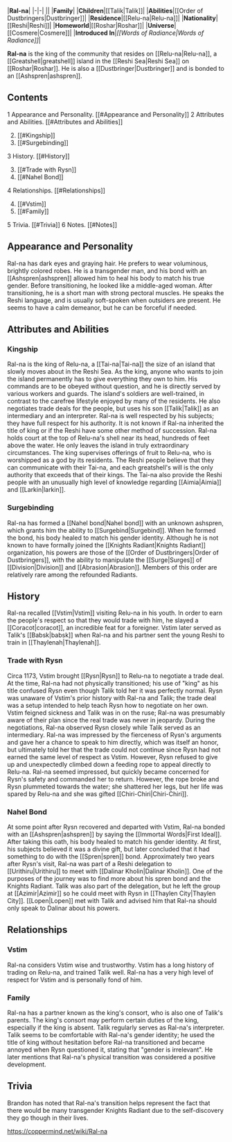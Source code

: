 |**Ral-na**|
|-|-|
||
|**Family**|
|**Children**|[[Talik\|Talik]]|
|**Abilities**|[[Order of Dustbringers\|Dustbringer]]|
|**Residence**|[[Relu-na\|Relu-na]]|
|**Nationality**|[[Reshi\|Reshi]]|
|**Homeworld**|[[Roshar\|Roshar]]|
|**Universe**|[[Cosmere\|Cosmere]]|
|**Introduced In**|*[[Words of Radiance\|Words of Radiance]]*|

**Ral-na** is the king of the community that resides on [[Relu-na\|Relu-na]], a [[Greatshell\|greatshell]] island in the [[Reshi Sea\|Reshi Sea]] on [[Roshar\|Roshar]]. He is also a [[Dustbringer\|Dustbringer]] and is bonded to an [[Ashspren\|ashspren]].

## Contents

1 Appearance and Personality. [[#Appearance and Personality]] 
2 Attributes and Abilities. [[#Attributes and Abilities]] 

2. [[#Kingship]] 
2. [[#Surgebinding]] 


3 History. [[#History]] 

3. [[#Trade with Rysn]] 
3. [[#Nahel Bond]] 


4 Relationships. [[#Relationships]] 

4. [[#Vstim]] 
4. [[#Family]] 


5 Trivia. [[#Trivia]] 
6 Notes. [[#Notes]] 


## Appearance and Personality
Ral-na has dark eyes and graying hair. He prefers to wear voluminous, brightly colored robes. He is a transgender man, and his bond with an [[Ashspren\|ashspren]] allowed him to heal his body to match his true gender. Before transitioning, he looked like a middle-aged woman. After transitioning, he is a short man with strong pectoral muscles.
He speaks the Reshi language, and is usually soft-spoken when outsiders are present. He seems to have a calm demeanor, but he can be forceful if needed.

## Attributes and Abilities
### Kingship
Ral-na is the king of Relu-na, a [[Tai-na\|Tai-na]] the size of an island that slowly moves about in the Reshi Sea. As the king, anyone who wants to join the island permanently has to give everything they own to him. His commands are to be obeyed without question, and he is directly served by various workers and guards. The island's soldiers are well-trained, in contrast to the carefree lifestyle enjoyed by many of the residents. He also negotiates trade deals for the people, but uses his son [[Talik\|Talik]] as an intermediary and an interpreter. Ral-na is well respected by his subjects; they have full respect for his authority. It is not known if Ral-na inherited the title of king or if the Reshi have some other method of succession.
Ral-na holds court at the top of Relu-na's shell near its head, hundreds of feet above the water. He only leaves the island in truly extraordinary circumstances. The king supervises offerings of fruit to Relu-na, who is worshipped as a god by its residents. The Reshi people believe that they can communicate with their Tai-na, and each greatshell's will is the only authority that exceeds that of their kings. The Tai-na also provide the Reshi people with an unusually high level of knowledge regarding [[Aimia\|Aimia]] and [[Larkin\|larkin]].

### Surgebinding
Ral-na has formed a [[Nahel bond\|Nahel bond]] with an unknown ashspren, which grants him the ability to [[Surgebind\|Surgebind]]. When he formed the bond, his body healed to match his gender identity. Although he is not known to have formally joined the [[Knights Radiant\|Knights Radiant]] organization, his powers are those of the [[Order of Dustbringers\|Order of Dustbringers]], with the ability to manipulate the [[Surge\|Surges]] of [[Division\|Division]] and [[Abrasion\|Abrasion]]. Members of this order are relatively rare among the refounded Radiants.

## History
 
Ral-na recalled [[Vstim\|Vstim]] visiting Relu-na in his youth. In order to earn the people's respect so that they would trade with him, he slayed a [[Coracot\|coracot]], an incredible feat for a foreigner. Vstim later served as Talik's [[Babsk\|babsk]] when Ral-na and his partner sent the young Reshi to train in [[Thaylenah\|Thaylenah]].

### Trade with Rysn
Circa 1173, Vstim brought [[Rysn\|Rysn]] to Relu-na to negotiate a trade deal. At the time, Ral-na had not physically transitioned; his use of "king" as his title confused Rysn even though Talik told her it was perfectly normal. Rysn was unaware of Vstim's prior history with Ral-na and Talik; the trade deal was a setup intended to help teach Rysn how to negotiate on her own. Vstim feigned sickness and Talik was in on the ruse; Ral-na was presumably aware of their plan since the real trade was never in jeopardy. During the negotiations, Ral-na observed Rysn closely while Talik served as an intermediary. Ral-na was impressed by the fierceness of Rysn's arguments and gave her a chance to speak to him directly, which was itself an honor, but ultimately told her that the trade could not continue since Rysn had not earned the same level of respect as Vstim. However, Rysn refused to give up and unexpectedly climbed down a feeding rope to appeal directly to Relu-na. Ral-na seemed impressed, but quickly became concerned for Rysn's safety and commanded her to return. However, the rope broke and Rysn plummeted towards the water; she shattered her legs, but her life was spared by Relu-na and she was gifted [[Chiri-Chiri\|Chiri-Chiri]].

### Nahel Bond
At some point after Rysn recovered and departed with Vstim, Ral-na bonded with an [[Ashspren\|ashspren]] by saying the [[Immortal Words\|First Ideal]]. After taking this oath, his body healed to match his gender identity. At first, his subjects believed it was a divine gift, but later concluded that it had something to do with the [[Spren\|spren]] bond.
Approximately two years after Rysn's visit, Ral-na was part of a Reshi delegation to [[Urithiru\|Urithiru]] to meet with [[Dalinar Kholin\|Dalinar Kholin]]. One of the purposes of the journey was to find more about his spren bond and the Knights Radiant. Talik was also part of the delegation, but he left the group at [[Azimir\|Azimir]] so he could meet with Rysn in [[Thaylen City\|Thaylen City]]. [[Lopen\|Lopen]] met with Talik and advised him that Ral-na should only speak to Dalinar about his powers.

## Relationships
### Vstim
Ral-na considers Vstim wise and trustworthy. Vstim has a long history of trading on Relu-na, and trained Talik well. Ral-na has a very high level of respect for Vstim and is personally fond of him.

### Family
Ral-na has a partner known as the king's consort, who is also one of Talik's parents. The king's consort may perform certain duties of the king, especially if the king is absent. Talik regularly serves as Ral-na's interpreter. Talik seems to be comfortable with Ral-na's gender identity; he used the title of king without hesitation before Ral-na transitioned and became annoyed when Rysn questioned it, stating that "gender is irrelevant". He later mentions that Ral-na's physical transition was considered a positive development.

## Trivia
Brandon has noted that Ral-na's transition helps represent the fact that there would be many transgender Knights Radiant due to the self-discovery they go though in their lives.


https://coppermind.net/wiki/Ral-na
